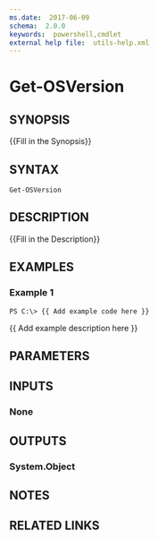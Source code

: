 ```yaml
---
ms.date:  2017-06-09
schema:  2.0.0
keywords:  powershell,cmdlet
external help file:  utils-help.xml
---
```


# Get-OSVersion

## SYNOPSIS
{{Fill in the Synopsis}}

## SYNTAX

```
Get-OSVersion
```

## DESCRIPTION
{{Fill in the Description}}

## EXAMPLES

### Example 1
```
PS C:\> {{ Add example code here }}
```

{{ Add example description here }}

## PARAMETERS

## INPUTS

### None


## OUTPUTS

### System.Object

## NOTES

## RELATED LINKS

